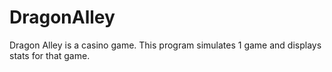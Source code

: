 # DragonAlley

Dragon Alley is a casino game.
This program simulates 1 game and displays stats for that game.
